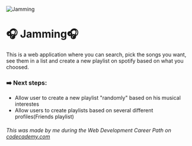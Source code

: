 ![Jamming](https://s3.amazonaws.com/codecademy-content/programs/react/jammming/favicon.ico)


# :headphones: Jamming:headphones:
<p>This is a web application where you can search, pick the songs you want, see them in a list and create a new playlist on spotify based on what you choosed.</p>

### :arrow_right: Next steps:
  * Allow user to create a new playlist "randomly" based on his musical interestes
  * Allow users to create playlists based on several different profiles(Friends playlist)


###### This was made by me during the Web Development Career Path on [codecademy.com](codecademy.com)

